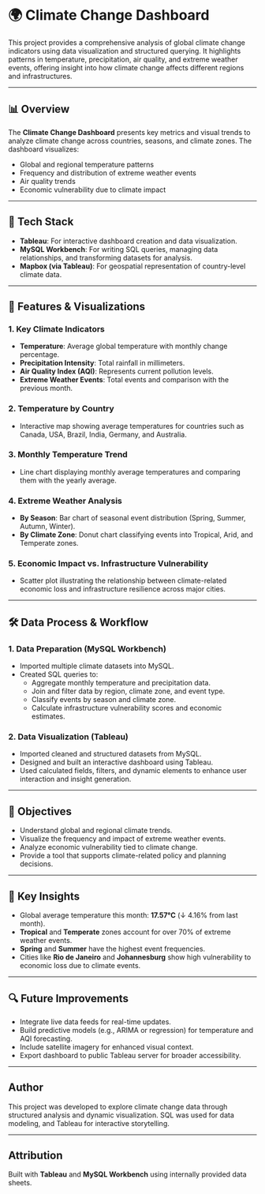 
# 🌍 Climate Change Dashboard

This project provides a comprehensive analysis of global climate change indicators using data visualization and structured querying. It highlights patterns in temperature, precipitation, air quality, and extreme weather events, offering insight into how climate change affects different regions and infrastructures.

---

## 📊 Overview

The **Climate Change Dashboard** presents key metrics and visual trends to analyze climate change across countries, seasons, and climate zones. The dashboard visualizes:

- Global and regional temperature patterns
- Frequency and distribution of extreme weather events
- Air quality trends
- Economic vulnerability due to climate impact

---

## 🧰 Tech Stack

- **Tableau**: For interactive dashboard creation and data visualization.
- **MySQL Workbench**: For writing SQL queries, managing data relationships, and transforming datasets for analysis.
- **Mapbox (via Tableau)**: For geospatial representation of country-level climate data.

---

## 📁 Features & Visualizations

### 1. **Key Climate Indicators**
- **Temperature**: Average global temperature with monthly change percentage.
- **Precipitation Intensity**: Total rainfall in millimeters.
- **Air Quality Index (AQI)**: Represents current pollution levels.
- **Extreme Weather Events**: Total events and comparison with the previous month.

### 2. **Temperature by Country**
- Interactive map showing average temperatures for countries such as Canada, USA, Brazil, India, Germany, and Australia.

### 3. **Monthly Temperature Trend**
- Line chart displaying monthly average temperatures and comparing them with the yearly average.

### 4. **Extreme Weather Analysis**
- **By Season**: Bar chart of seasonal event distribution (Spring, Summer, Autumn, Winter).
- **By Climate Zone**: Donut chart classifying events into Tropical, Arid, and Temperate zones.

### 5. **Economic Impact vs. Infrastructure Vulnerability**
- Scatter plot illustrating the relationship between climate-related economic loss and infrastructure resilience across major cities.

---

## 🛠️ Data Process & Workflow

### 1. **Data Preparation (MySQL Workbench)**
- Imported multiple climate datasets into MySQL.
- Created SQL queries to:
  - Aggregate monthly temperature and precipitation data.
  - Join and filter data by region, climate zone, and event type.
  - Classify events by season and climate zone.
  - Calculate infrastructure vulnerability scores and economic estimates.

### 2. **Data Visualization (Tableau)**
- Imported cleaned and structured datasets from MySQL.
- Designed and built an interactive dashboard using Tableau.
- Used calculated fields, filters, and dynamic elements to enhance user interaction and insight generation.

---

## 🎯 Objectives

- Understand global and regional climate trends.
- Visualize the frequency and impact of extreme weather events.
- Analyze economic vulnerability tied to climate change.
- Provide a tool that supports climate-related policy and planning decisions.

---

## 📌 Key Insights

- Global average temperature this month: **17.57°C** (↓ 4.16% from last month).
- **Tropical** and **Temperate** zones account for over 70% of extreme weather events.
- **Spring** and **Summer** have the highest event frequencies.
- Cities like **Rio de Janeiro** and **Johannesburg** show high vulnerability to economic loss due to climate events.

---

## 🔍 Future Improvements

- Integrate live data feeds for real-time updates.
- Build predictive models (e.g., ARIMA or regression) for temperature and AQI forecasting.
- Include satellite imagery for enhanced visual context.
- Export dashboard to public Tableau server for broader accessibility.

---

## Author

This project was developed to explore climate change data through structured analysis and dynamic visualization. SQL was used for data modeling, and Tableau for interactive storytelling.

---

## Attribution
Built with **Tableau** and **MySQL Workbench** using internally provided data sheets.
